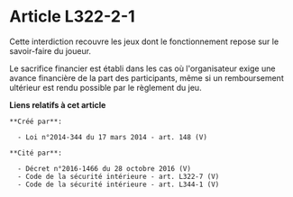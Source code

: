 # Article L322-2-1

Cette interdiction recouvre les jeux dont le fonctionnement repose sur le savoir-faire du joueur.

Le sacrifice financier est établi dans les cas où l'organisateur exige une avance financière de la part des participants,
même si un remboursement ultérieur est rendu possible par le règlement du jeu.

**Liens relatifs à cet article**

	**Créé par**:

	  - Loi n°2014-344 du 17 mars 2014 - art. 148 (V)

	**Cité par**:

	  - Décret n°2016-1466 du 28 octobre 2016 (V)
	  - Code de la sécurité intérieure - art. L322-7 (V)
	  - Code de la sécurité intérieure - art. L344-1 (V)
